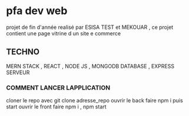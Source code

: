 # pfa dev web
projet de fin d'année realisé par ESISA TEST et MEKOUAR , ce projet contient une page vitrine d un site e commerce


## TECHNO

MERN STACK , REACT , NODE JS , MONGODB DATABASE , EXPRESS SERVEUR


###  COMMENT LANCER LAPPLICATION

cloner le repo avec git clone adresse_repo
ouvrir le back faire npm i puis start
ouvrir le front faire npm i , npm start



